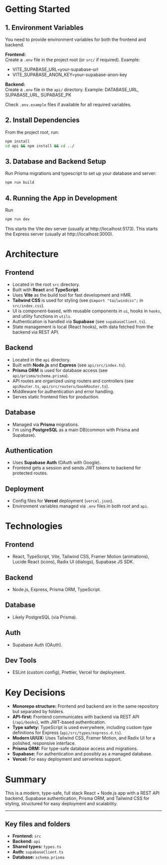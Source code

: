 # Getting Started

## 1. Environment Variables

You need to provide environment variables for both the frontend and backend.

**Frontend:**  
  Create a `.env` file in the project root (or `src/` if required). Example:
  - VITE_SUPABASE_URL=your-supabase-url 
  - VITE_SUPABASE_ANON_KEY=your-supabase-anon-key

  
**Backend:**  
Create a `.env` file in the `api/` directory. Example:
DATABASE_URL, SUPABASE_URL, SUPABASE_PK


Check `.env.example` files if available for all required variables.

## 2. Install Dependencies

From the project root, run:

```sh
npm install
cd api && npm install && cd ../
```

## 3. Database and Backend Setup
Run Prisma migrations and typescript to set up your database and server:

```sh
npm run build
```
## 4. Running the App in Development
Run
```sh
npm run dev
```
  This starts the Vite dev server (usually at http://localhost:5173).
  This starts the Express server (usually at http://localhost:3000).

# Architecture

## Frontend

- Located in the root `src` directory.
- Built with **React** and **TypeScript**.
- Uses **Vite** as the build tool for fast development and HMR.
- **Tailwind CSS** is used for styling (see `@import "tailwindcss";` in `src/index.css`).
- UI is component-based, with reusable components in `ui`, hooks in `hooks`, and utility functions in `utils`.
- Authentication is handled via **Supabase** (see `supabaseClient.ts`).
- State management is local (React hooks), with data fetched from the backend via REST API.

## Backend

- Located in the `api` directory.
- Built with **Node.js** and **Express** (see `api/src/index.ts`).
- **Prisma ORM** is used for database access (see `api/prisma/schema.prisma`).
- API routes are organized using routers and controllers (see `apiRouter.ts`, `api/src/routers/bookRouter.ts`).
- Middleware for authentication and error handling.
- Serves static frontend files for production.

## Database

- Managed via **Prisma** migrations.
- I'm using **PostgreSQL** as a main DB(common with Prisma and Supabase).

## Authentication

- Uses **Supabase Auth** (OAuth with Google).
- Frontend gets a session and sends JWT tokens to backend for protected routes.

## Deployment

- Config files for **Vercel** deployment (`vercel.json`).
- Environment variables managed via `.env` files in both root and `api`.

# Technologies

## Frontend

- React, TypeScript, Vite, Tailwind CSS, Framer Motion (animations), Lucide React (icons), Radix UI (dialogs), Supabase JS SDK.

## Backend

- Node.js, Express, Prisma ORM, TypeScript.

## Database

- Likely PostgreSQL (via Prisma).

## Auth

- Supabase Auth (OAuth).

## Dev Tools

- ESLint (custom config), Prettier, Vercel for deployment.

# Key Decisions

- **Monorepo structure:** Frontend and backend are in the same repository but separated by folders.
- **API-first:** Frontend communicates with backend via REST API (`/api/books`), with JWT-based authentication.
- **Type safety:** TypeScript is used everywhere, including custom type definitions for Express (`api/src/types/express.d.ts`).
- **Modern UI/UX:** Uses Tailwind CSS, Framer Motion, and Radix UI for a polished, responsive interface.
- **Prisma ORM:** For type-safe database access and migrations.
- **Supabase:** For authentication and possibly as a managed database.
- **Vercel:** For easy deployment and serverless support.

# Summary

This is a modern, type-safe, full stack React + Node.js app with a REST API backend, Supabase authentication, Prisma ORM, and Tailwind CSS for styling, structured for easy deployment and scalability.

---

## Key files and folders

- **Frontend:** `src`
- **Backend:** `api`
- **Shared types:** `types.ts`
- **Auth:** `supabaseClient.ts`
- **Database:** `schema.prisma`

